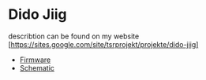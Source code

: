 # Dido Jiig
describtion can be found on my website [https://sites.google.com/site/tsrprojekt/projekte/dido-jiig]
* [Firmware](./firmware/)
* [Schematic](./tr216-R2.pdf)
